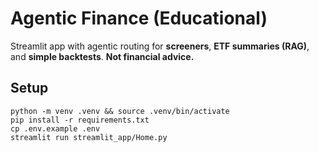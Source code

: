 # Agentic Finance (Educational)

Streamlit app with agentic routing for **screeners**, **ETF summaries (RAG)**, and **simple backtests**.
**Not financial advice.**

## Setup
```
python -m venv .venv && source .venv/bin/activate
pip install -r requirements.txt
cp .env.example .env
streamlit run streamlit_app/Home.py
```

